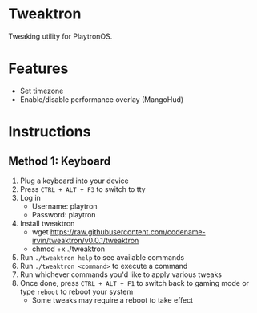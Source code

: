 # Tweaktron

Tweaking utility for PlaytronOS.

# Features

- Set timezone
- Enable/disable performance overlay (MangoHud)

# Instructions

## Method 1: Keyboard

1. Plug a keyboard into your device
2. Press `CTRL + ALT + F3` to switch to tty
3. Log in
    - Username: playtron
    - Password: playtron
4. Install tweaktron
    - wget https://raw.githubusercontent.com/codename-irvin/tweaktron/v0.0.1/tweaktron
    - chmod +x ./tweaktron
5. Run `./tweaktron help` to see available commands
6. Run `./tweaktron <command>` to execute a command
7. Run whichever commands you'd like to apply various tweaks
8. Once done, press `CTRL + ALT + F1` to switch back to gaming mode or type `reboot` to reboot your system
    - Some tweaks may require a reboot to take effect
